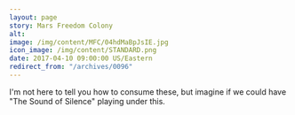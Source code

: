 ```yaml
---
layout: page
story: Mars Freedom Colony
alt:
image: /img/content/MFC/04hdMaBpJsIE.jpg
icon_image: /img/content/STANDARD.png
date: 2017-04-10 09:00:00 US/Eastern
redirect_from: "/archives/0096"
---
```

I'm not here to tell you how to consume these, but imagine if we could have "The Sound of Silence" playing under this.
